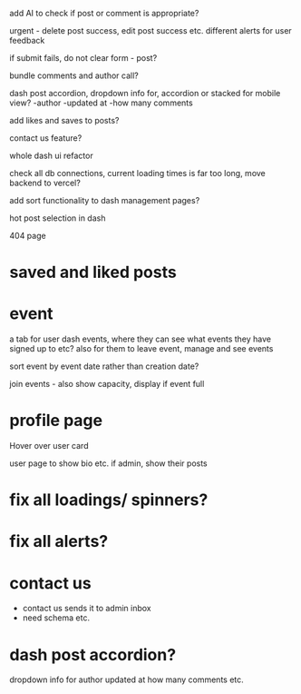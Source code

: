 add AI to check if post or comment is appropriate?

urgent - delete post success, edit post success etc. different alerts for user feedback

if submit fails, do not clear form - post?

bundle comments and author call?

dash post accordion, dropdown info for, accordion or stacked for mobile view?
-author
-updated at
-how many comments

add likes and saves to posts?

contact us feature?

whole dash ui refactor

check all db connections, current loading times is far too long, move backend to vercel?

add sort functionality to dash management pages?

hot post selection in dash

404 page

# saved and liked posts

# event

a tab for user dash events, where they can see what events they have signed up to etc? also for them to leave event, manage and see events

sort event by event date rather than creation date?

join events - also show capacity, display if event full

# profile page

Hover over user card

user page to show bio etc. if admin, show their posts

# fix all loadings/ spinners?

# fix all alerts?

# contact us

- contact us sends it to admin inbox
- need schema etc.

# dash post accordion?

dropdown info for author updated at
how many comments etc.
